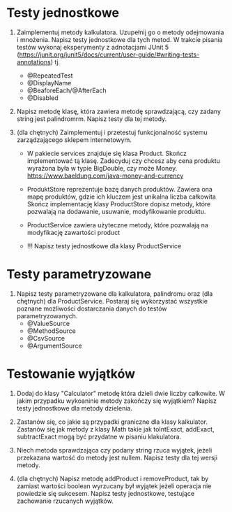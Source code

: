 # Testy jednostkowe

1. Zaimplementuj metody kalkulatora. Uzupełnij go o metody odejmowania i mnożenia. Napisz testy jednostkowe dla
tych metod.
    W trakcie pisania testów wykonaj eksperymenty z adnotacjami JUnit 5 (https://junit.org/junit5/docs/current/user-guide/#writing-tests-annotations) tj.
    * @RepeatedTest
    * @DisplayName
    * @BeaforeEach/@AfterEach
    * @Disabled

2. Napisz metodę klasę, która zawiera metodę sprawdzającą, czy zadany string jest palindromrm. Napisz testy dla tej metody.

3. (dla chętnych) Zaimplementuj i przetestuj funkcjonalność systemu zarządzającego sklepem internetowym.
     * W pakiecie services znajduje się klasa Product. Skończ implementować tą klasę. Zadecyduj czy chcesz aby cena produktu
		wyrażona była w typie BigDouble, czy może Money.  https://www.baeldung.com/java-money-and-currency
	 * ProduktStore reprezentuje bazę danych produktów. Zawiera ona mapę produktów, gdzie ich kluczem jest unikalna liczba całkowita
	    Skończ implementację klasy ProductStore dopisz metody, które pozwalają na dodawanie, usuwanie, modyfikowanie produktu.
	 * ProductService zawiera użyteczne metody, które pozwalają na modyfikację zawartości product

	 * !!! Napisz testy jednostkowe dla klasy ProductService

# Testy parametryzowane

1. Napisz testy parametryzowane dla kalkulatora, palindromu oraz (dla chętnych) dla ProductService. Postaraj się wykorzystać wszystkie poznane możliwości
dostarczania danych do testów parametryzowanych.
    * @ValueSource
    * @MethodSource
    * @CsvSource
    * @ArgumentSource


# Testowanie wyjątków

1. Dodaj do klasy "Calculator" metodę która dzieli dwie liczby całkowite. W jakim przypadku wykoaninie metody zakończy się wyjątkiem?
   Napisz testy jednostkowe dla metody dzielenia.

2. Zastanów się, co jakie są przypadki graniczne dla klasy kalkulator. Zastanów się jak metody z klasy Math takie jak toIntExact, addExact, subtractExact
   mogą być przydatne w pisaniu klakulatora.

3. Niech metoda sprawdzająca czy podany string rzuca wyjątek, jeżeli przekazana wartość do metody jest nullem. Napisz testy dla tej wersji metody.

4.  (dla chętnych) Napisz metodę addProduct i removeProduct, tak by zamiast wartości boolean wyrzucany był wyjątek jeżeli operacja nie powiedzie się sukcesem.
   Napisz testy jednostkowe, testujące zachowanie rzucanych wyjątków.